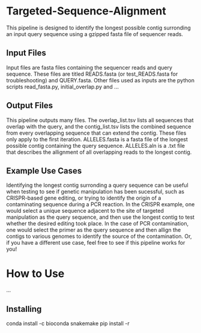 # Targeted-Sequence-Alignment
This pipeline is designed to identify the longest possible contig surronding an input query sequence using a gzipped fasta file of sequencer reads. 
## Input Files
Input files are fasta files containing the sequencer reads and query sequence. These files are titled READS.fasta (or test_READS.fasta for troubleshooting) and QUERY.fasta. Other files used as inputs are the python scripts read_fasta.py, initial_overlap.py and ...
## Output Files
This pipeline outputs many files. The overlap_list.tsv lists all sequences that overlap with the query, and the contig_list.tsv lists the combined sequence from every overlapping sequence that can extend the contig. These files only apply to the first iteration. ALLELES.fasta is a fasta file of the longest possible contig containing the query sequence. ALLELES.aln is a .txt file that describes the allignment of all overlapping reads to the longest contig. 
## Example Use Cases
Identifying the longest contig surronding a query sequence can be useful when testing to see if genetic manipulation has been sucessful, such as CRISPR-based gene editing, or trying to identify the origin of a contaminating sequence during a PCR reaction. In the CRISPR example, one would select a unique sequence adjacent to the site of targeted manipulation as the query sequence, and then use the longest contig to test whether the desired editing took place. In the case of PCR contamination, one would select the primer as the query sequence and then allign the contigs to various genomes to identify the source of the contamination. Or, if you have a different use case, feel free to see if this pipeline works for you!
# How to Use
...
## Installing 
conda install -c bioconda snakemake
pip install -r
